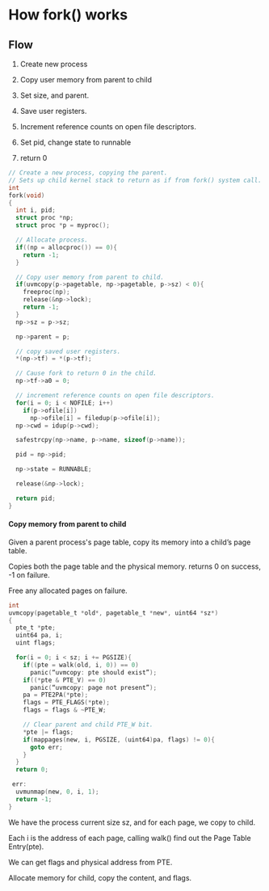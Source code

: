 # How fork\(\) works

## Flow 

1. Create new process 

2. Copy user memory from parent to child 

3. Set size, and parent. 

4. Save user registers. 

5. Increment reference counts on open file descriptors. 

6. Set pid, change state to runnable 

7. return 0

```c
// Create a new process, copying the parent.
// Sets up child kernel stack to return as if from fork() system call.
int
fork(void)
{
  int i, pid;
  struct proc *np;
  struct proc *p = myproc();

  // Allocate process.
  if((np = allocproc()) == 0){
    return -1;
  }

  // Copy user memory from parent to child.
  if(uvmcopy(p->pagetable, np->pagetable, p->sz) < 0){
    freeproc(np);
    release(&np->lock);
    return -1;
  }
  np->sz = p->sz;

  np->parent = p;

  // copy saved user registers.
  *(np->tf) = *(p->tf);

  // Cause fork to return 0 in the child.
  np->tf->a0 = 0;

  // increment reference counts on open file descriptors.
  for(i = 0; i < NOFILE; i++)
    if(p->ofile[i])
      np->ofile[i] = filedup(p->ofile[i]);
  np->cwd = idup(p->cwd);

  safestrcpy(np->name, p->name, sizeof(p->name));

  pid = np->pid;

  np->state = RUNNABLE;

  release(&np->lock);

  return pid;
}
```

#### Copy memory from parent to child

Given a parent process's page table, copy its memory into a child’s page table. 

Copies both the page table and the physical memory. returns 0 on success, -1 on failure. 

Free any allocated pages on failure.

```c
int
uvmcopy(pagetable_t *old*, pagetable_t *new*, uint64 *sz*)
{
  pte_t *pte;
  uint64 pa, i;
  uint flags;

  for(i = 0; i < sz; i += PGSIZE){
    if((pte = walk(old, i, 0)) == 0)
      panic(“uvmcopy: pte should exist”);
    if((*pte & PTE_V) == 0)
      panic(“uvmcopy: page not present”);
    pa = PTE2PA(*pte);
    flags = PTE_FLAGS(*pte);
    flags = flags & ~PTE_W;

    // Clear parent and child PTE_W bit.
    *pte |= flags;
    if(mappages(new, i, PGSIZE, (uint64)pa, flags) != 0){
      goto err;
    }
  }
  return 0;

 err:
  uvmunmap(new, 0, i, 1);
  return -1;
}
```

We have the process current size sz, and for each page, we copy to child. 

Each i is the address of each page, calling walk\(\) find out the Page Table Entry\(pte\). 

We can get flags and physical address from PTE. 

Allocate memory for child, copy the content, and flags.

